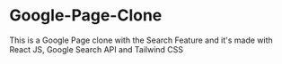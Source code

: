 # Google-Page-Clone
This is a Google Page clone with the Search Feature and it's made with React JS, Google Search API and Tailwind CSS
